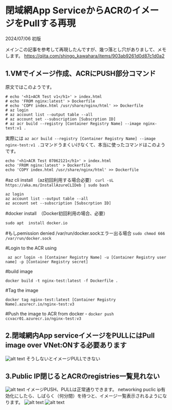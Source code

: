 # 閉域網App ServiceからACRのイメージをPullする再現
2024/07/06 初版

メインこの記事を参考して再現したんですが、幾つ落とし穴がありまして、メモします。
https://qiita.com/shingo_kawahara/items/903ab9261d0d87c1d0a2
## 1.VMでイメージ作成、ACRにPUSH部分コマンド
原文ではこのようです。
```
# echo '<h1>ACR Test v1</h1>' > index.html
# echo 'FROM nginx:latest' > Dockerfile
# echo 'COPY index.html /usr/share/nginx/html' >> Dockerfile
# az login
# az account list --output table --all
# az account set --subscription [Subscrption ID]
# az acr build --registry [Container Registry Name] --image nginx-test:v1 .
```
実際には
`az acr build --registry [Container Registry Name] --image nginx-test:v1 .`コマンドうまくいけなくて、本当に使ったコマンドはこのようです。
```
echo '<h1>ACR Test 07062121</h1>' > index.html
echo 'FROM nginx:latest' > Dockerfile
echo 'COPY index.html /usr/share/nginx/html' >> Dockerfile
```
#az cli install　（az初回利用する場合必要）
`
curl -sL https://aka.ms/InstallAzureCLIDeb | sudo bash
`
```
az login
az account list --output table --all
az account set --subscription [Subscrption ID]
```
#docker install　（Docker初回利用の場合、必要）

```sudo apt  install docker.io```

#もしpemission denied /var/run/docker.sockエラー出る場合
`sudo chmod 666 /var/run/docker.sock`

#Login to the ACR using 

`
az acr login -n [Container Registry Name] -u [Container Registry user name] -p [Container Registry secret]`

#build image

`docker build -t nginx-test:latest -f Dockerfile .`

#Tag the image 

`docker tag nginx-test:latest [Container Registry Name].azurecr.io/nginx-test:v3`

#Push the image to ACR from docker - 
`
docker push ccvacr01.azurecr.io/nginx-test:v3
`

## 2.閉域網内App serviceイメージをPULLにはPull image over VNet:ONする必要あります
![alt text](<截屏2024-07-06 22.44.33.png>)
そうしないとイメージPULLできない

## 3.Public IP閉じるとACRのregistries一覧見れない
![alt text](<截屏2024-07-06 23.18.37_副本.jpg>)
イメージPUSH、PULLは正常通りできます。
networking puclic ip有効化にしたら、しばらく（何分間）を待つと、イメージ一覧表示されるようになります。
![alt text](image.png)
![alt text](image-1.png)